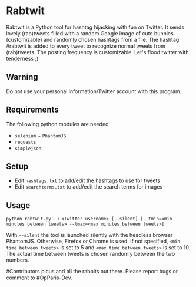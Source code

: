 # Rabtwit
Rabtwit is a Python tool for hashtag hijacking with fun on Twitter. It sends lovely (rab)tweets filled with a random Google image of cute bunnies (customizable) and randomly chosen hashtags from a file. The hashtag #rabtwit is added to every tweet to recognize normal tweets from (rab)tweets. The posting frequency is customizable.
Let's flood twitter with tenderness ;)

## Warning
Do not use your personal information/Twitter account with this program.

## Requirements
The following python modules are needed:
* `selenium` + `PhantomJS` 
* `requests`
* `simplejson`

## Setup
* Edit `hashtags.txt` to add/edit the hashtags to use for tweets
* Edit `searchterms.txt` to add/edit the search terms for images

## Usage
`python rabtwit.py -u <Twitter username> [--silent] [--tmin=<min minutes between tweets> --tmax=<max minutes between tweets>]`

With `--silent` the tool is launched silently with the headless browser PhantomJS. Otherwise, Firefox or Chrome is used.
If not specified, `<min time between tweets>` is set to 5 and `<max time between tweets>` is set to 10. The actual time between tweets is chosen randomly between the two numbers.


#Contributors
picus and all the rabbits out there. 
Please report bugs or comment to #OpParis-Dev.
